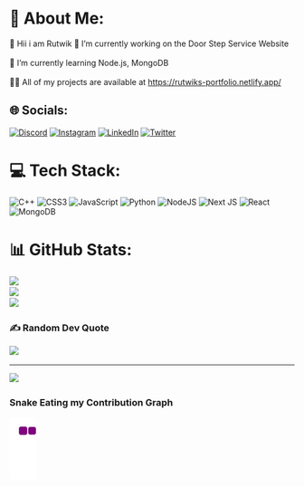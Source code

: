
# 💫 About Me:
👋 Hii i am Rutwik
🔭 I’m currently working on the Door Step Service Website<br><br>🌱 I’m currently learning Node.js, MongoDB<br><br>👨‍💻 All of my projects are available at https://rutwiks-portfolio.netlify.app/


## 🌐 Socials:
[![Discord](https://img.shields.io/badge/Discord-%237289DA.svg?logo=discord&logoColor=white)](htttps://discord.gg/Rutwik#0908) [![Instagram](https://img.shields.io/badge/Instagram-%23E4405F.svg?logo=Instagram&logoColor=white)](https://instagram.com/rutwik_shinde_1) [![LinkedIn](https://img.shields.io/badge/LinkedIn-%230077B5.svg?logo=linkedin&logoColor=white)](https://linkedin.com/in/rutwik-shinde1) [![Twitter](https://img.shields.io/badge/Twitter-%231DA1F2.svg?logo=Twitter&logoColor=white)](https://twitter.com/Rutwik_Shinde1) 

# 💻 Tech Stack:
![C++](https://img.shields.io/badge/c++-%2300599C.svg?style=for-the-badge&logo=c%2B%2B&logoColor=white) ![CSS3](https://img.shields.io/badge/css3-%231572B6.svg?style=for-the-badge&logo=css3&logoColor=white) ![JavaScript](https://img.shields.io/badge/javascript-%23323330.svg?style=for-the-badge&logo=javascript&logoColor=%23F7DF1E) ![Python](https://img.shields.io/badge/python-3670A0?style=for-the-badge&logo=python&logoColor=ffdd54) ![NodeJS](https://img.shields.io/badge/node.js-6DA55F?style=for-the-badge&logo=node.js&logoColor=white) ![Next JS](https://img.shields.io/badge/Next-black?style=for-the-badge&logo=next.js&logoColor=white) ![React](https://img.shields.io/badge/react-%2320232a.svg?style=for-the-badge&logo=react&logoColor=%2361DAFB) ![MongoDB](https://img.shields.io/badge/MongoDB-%234ea94b.svg?style=for-the-badge&logo=mongodb&logoColor=white)
# 📊 GitHub Stats:
![](https://github-readme-stats.vercel.app/api?username=rutwik187&theme=radical&hide_border=false&include_all_commits=true&count_private=true)<br/>
![](https://github-readme-streak-stats.herokuapp.com/?user=rutwik187&theme=radical&hide_border=false)<br/>
![](https://github-readme-stats.vercel.app/api/top-langs/?username=rutwik187&theme=radical&hide_border=false&include_all_commits=true&count_private=true&layout=compact)

### ✍️ Random Dev Quote
![](https://quotes-github-readme.vercel.app/api?type=horizontal&theme=radical)

---
[![](https://visitcount.itsvg.in/api?id=rutwik187&icon=0&color=0)](https://visitcount.itsvg.in)

### Snake Eating my Contribution Graph
![snake gif](https://github.com/Rutwik187/Rutwik187/blob/output/github-contribution-grid-snake.gif)

